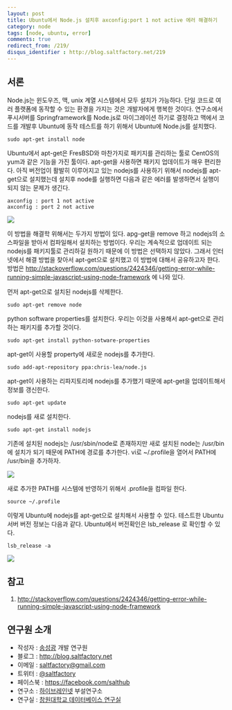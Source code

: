 ```yaml
---
layout: post
title: Ubuntu에서 Node.js 설치후 axconfig:port 1 not active 에러 해결하기
category: node
tags: [node, ubuntu, error]
comments: true
redirect_from: /219/
disqus_identifier : http://blog.saltfactory.net/219
---
```


## 서론

Node.js는 윈도우즈, 맥, unix 계열 시스템에서 모두 설치가 가능하다. 단일 코드로 여러 플랫폼에 동작할 수 있는 환경을 가지는 것은 개발자에게 행복한 것이다. 연구소에서 푸시서버를 Springframework를 Node.js로 마이그레이션 하기로 결정하고 맥에서 코드를 개발후 Ubuntu에 동작 테스트를 하기 위해서 Ubuntu에 Node.js를 설치했다.

```
sudo apt-get install node
```

Ubuntu에서 apt-get은 FresBSD와 마찬가지로 패키지를 관리하는 툴로 CentOS의 yum과 같은 기능을 가진 툴이다. apt-get을 사용하면 패키지 업데이트가 매우 편리한다. 아직 버전업이 활발히 이루어지고 있는 nodejs를 사용하기 위해서 nodejs를 apt-get으로 설치했는데 설치후 node를 실행하면 다음과 같은 에러를 발생하면서 실행이 되지 않는 문제가 생긴다.

```
axconfig : port 1 not active
axconfig : port 2 not active
```

![](http://cfile27.uf.tistory.com/image/2328E24552E1CE462767A1)

<!--more-->

이 방법을 해결학 위해서는 두가지 방법이 있다. apg-get을 remove 하고 nodejs의 소스파일을 받아서 컴파일해서 설치하는 방법이다. 우리는 계속적으로 업데이트 되는 nodejs를 패키지툴로 관리하길 원하기 때문에 이 방법은 선택하지 않았다. 그래서 인터넷에서 해결 방법을 찾아서 apt-get으로 설치했고 이 방법에 대해서 공유하고자 한다. 방법은 http://stackoverflow.com/questions/2424346/getting-error-while-running-simple-javascript-using-node-framework 에 나와 있다.

먼저 apt-get으로 설치된 nodejs를 삭제한다.

```
sudo apt-get remove node
```

python software properties를 설치한다. 우리는 이것을 사용해서 apt-get으로 관리하는 패키지를 추가할 것이다.

```
sudo apt-get install python-sotware-properties
```

apt-get이 사용할 property에 새로운 nodejs를 추가한다.

```
sudo add-apt-repository ppa:chris-lea/node.js
```

apt-get이 사용하는 리파지토리에 nodejs를 추가했기 때문에 apt-get을 업데이트해서 정보를 갱신한다.

```
sudo apt-get update
```

nodejs를 새로 설치한다.

```
sudo apt-get install nodejs
```

기존에 설치된 nodejs는 /usr/sbin/node로 존재하지만 새로 설치된 node는 /usr/bin에 설치가 되기 때문에 PATH에 경로를 추가한다. vi로 ~/.profile을 열어서 PATH에 /usr/bin을 추가하자.

![](http://cfile30.uf.tistory.com/image/22433B4A52E1D0E7284CC1)

새로 추가한 PATH를 시스템에 반영하기 위해서 .profile을 컴파일 한다.

```
source ~/.profile
```

이렇게 Ubuntu에 nodejs를 apt-get으로 설치해서 사용할 수 있다. 테스트한 Ubuntu 서버 버전 정보는 다음과 같다. Ubuntu에서 버전확인은 lsb_release 로 확인할 수 있다.

```
lsb_release -a
```

![](http://cfile9.uf.tistory.com/image/2676233452E1D1E22CC3EC)

## 참고

1. http://stackoverflow.com/questions/2424346/getting-error-while-running-simple-javascript-using-node-framework

## 연구원 소개

* 작성자 : [송성광](http://about.me/saltfactory) 개발 연구원
* 블로그 : http://blog.saltfactory.net
* 이메일 : [saltfactory@gmail.com](mailto:saltfactory@gmail.com)
* 트위터 : [@saltfactory](https://twitter.com/saltfactory)
* 페이스북 : https://facebook.com/salthub
* 연구소 : [하이브레인넷](http://www.hibrain.net) 부설연구소
* 연구실 : [창원대학교 데이터베이스 연구실](http://dblab.changwon.ac.kr)
